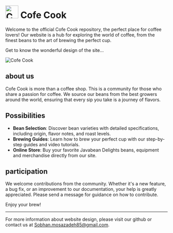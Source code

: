 # <img src="https://clipart-library.com/img/1695731.png" width="40" title="Cofe Cook"> Cofe Cook

Welcome to the official Cofe Cook repository, the perfect place for coffee lovers! Our website is a hub for exploring the world of coffee, from the finest beans to the art of brewing the perfect cup.

  Get to know the wonderful design of the site...

  <img src="https://s30.picofile.com/file/8473877368/5.jpg" title="Cofe Cook">

## about us

Cofe Cook is more than a coffee shop. This is a community for those who share a passion for coffee. We source our beans from the best growers around the world, ensuring that every sip you take is a journey of flavors.

## Possibilities

- **Bean Selection**: Discover bean varieties with detailed specifications, including origin, flavor notes, and roast levels.
- **Brewing Guides**: Learn how to brew your perfect cup with our step-by-step guides and video tutorials.
- **Online Store**: Buy your favorite Javabean Delights beans, equipment and merchandise directly from our site.

## participation

We welcome contributions from the community. Whether it's a new feature, a bug fix, or an improvement to our documentation, your help is greatly appreciated. Please send a message for guidance on how to contribute.


Enjoy your brew!

---

For more information about website design, please visit our github or contact us at Sobhan.mosazadeh85@gmail.com.
